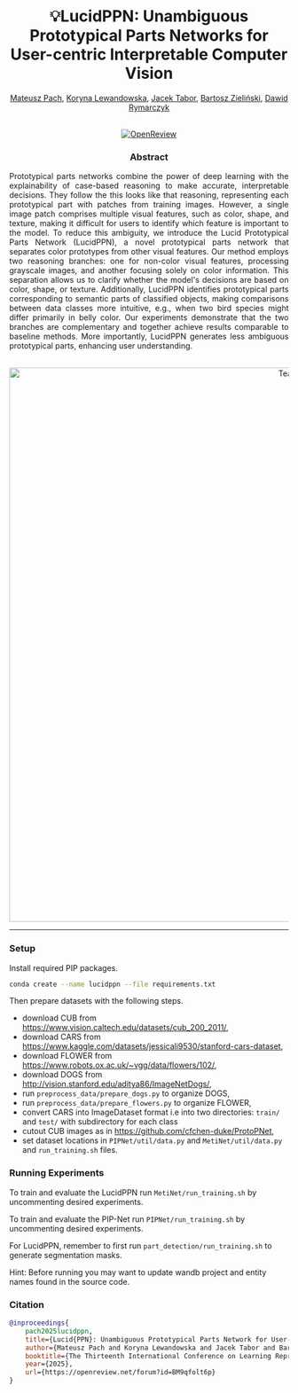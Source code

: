 ## 
<h1 align="center">💡LucidPPN: Unambiguous Prototypical Parts Networks for User-centric Interpretable Computer Vision</h1>

<div align="center">
<a href="https://www.eml-munich.de/people/mateusz-pach">Mateusz Pach</a>,
<a href="https://neuroscience.ips.uj.edu.pl/team/koryna-lewandowska">Koryna Lewandowska</a>,
<a href="https://matinf.uj.edu.pl/en_GB/pracownicy/wizytowka?person_id=Jacek_Tabor">Jacek Tabor</a>,
<a href="https://bartoszzielinski.github.io/">Bartosz Zieliński</a>,
<a href="https://dawrym.github.io/">Dawid Rymarczyk</a>
<br>
<br>

[![OpenReview](https://img.shields.io/badge/OpenReview-Paper-%3CCOLOR%3E.svg)](https://openreview.net/pdf?id=BM9qfolt6p)
</div>

<h3 align="center">Abstract</h3>

<p align="justify">
Prototypical parts networks combine the power of deep learning with the explainability of case-based reasoning to make accurate, interpretable decisions. They follow the this looks like that reasoning, representing each prototypical part with patches from training images. However, a single image patch comprises multiple visual features, such as color, shape, and texture, making it difficult for users to identify which feature is important to the model.
To reduce this ambiguity, we introduce the Lucid Prototypical Parts Network (LucidPPN), a novel prototypical parts network that separates color prototypes from other visual features. Our method employs two reasoning branches: one for non-color visual features, processing grayscale images, and another focusing solely on color information. This separation allows us to clarify whether the model's decisions are based on color, shape, or texture. Additionally, LucidPPN identifies prototypical parts corresponding to semantic parts of classified objects, making comparisons between data classes more intuitive, e.g., when two bird species might differ primarily in belly color.
Our experiments demonstrate that the two branches are complementary and together achieve results comparable to baseline methods. More importantly, LucidPPN generates less ambiguous prototypical parts, enhancing user understanding.</p>
<br>
<div align="center">
    <img src="assets/teaser.svg" alt="Teaser" width="1000">
</div>

---
### Setup
Install required PIP packages.
```bash
conda create --name lucidppn --file requirements.txt
```
Then prepare datasets with the following steps.
- download CUB from https://www.vision.caltech.edu/datasets/cub_200_2011/,
- download CARS from https://www.kaggle.com/datasets/jessicali9530/stanford-cars-dataset,
- download FLOWER from https://www.robots.ox.ac.uk/~vgg/data/flowers/102/,
- download DOGS from http://vision.stanford.edu/aditya86/ImageNetDogs/,
- run `preprocess_data/prepare_dogs.py` to organize DOGS,
- run `preprocess_data/prepare_flowers.py` to organize FLOWER,
- convert CARS into ImageDataset format i.e into two directories: `train/` and `test/` with subdirectory for each class
- cutout CUB images as in https://github.com/cfchen-duke/ProtoPNet,
- set dataset locations in `PIPNet/util/data.py` and `MetiNet/util/data.py` and `run_training.sh` files.

### Running Experiments

To train and evaluate the LucidPPN run `MetiNet/run_training.sh` by uncommenting desired experiments.

To train and evaluate the PIP-Net run `PIPNet/run_training.sh` by uncommenting desired experiments.

For LucidPPN, remember to first run `part_detection/run_training.sh` to generate segmentation masks.

Hint: Before running you may want to update wandb project and entity names found in the source code.
### Citation
```bibtex
@inproceedings{
    pach2025lucidppn,
    title={Lucid{PPN}: Unambiguous Prototypical Parts Network for User-centric Interpretable Computer Vision},
    author={Mateusz Pach and Koryna Lewandowska and Jacek Tabor and Bartosz Micha{\l} Zieli{\'n}ski and Dawid Damian Rymarczyk},
    booktitle={The Thirteenth International Conference on Learning Representations},
    year={2025},
    url={https://openreview.net/forum?id=BM9qfolt6p}
}
```
